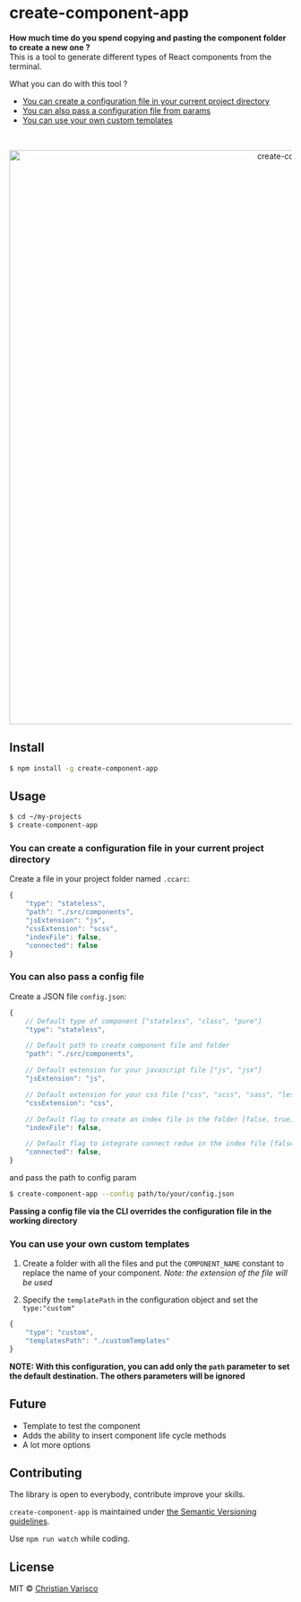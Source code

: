 # create-component-app

**How much time do you spend copying and pasting the component folder to create a new one ?**<br />
This is a tool to generate different types of React components from the terminal.<br />

What you can do with this tool ?<br />

- [You can create a configuration file in your current project directory](#you-can-create-a-configuration-file-in-your-current-project-directory)
- [You can also pass a configuration file from params](#you-can-also-pass-a-config-file)
- [You can use your own custom templates](#you-can-use-your-own-custom-templates)

<br />

<p align="center">
  <img src="https://user-images.githubusercontent.com/7335613/27637827-5a2c1dba-5c11-11e7-8676-deeb230086dc.gif" alt="create-component-app" width="1024" />
</p>

## Install

```sh
$ npm install -g create-component-app
```

## Usage

```sh
$ cd ~/my-projects
$ create-component-app
```    

### You can create a configuration file in your current project directory

Create a file in your project folder named `.ccarc`:    

```javascript
{   
    "type": "stateless",
    "path": "./src/components",
    "jsExtension": "js",
    "cssExtension": "scss",
    "indexFile": false,
    "connected": false
}
```

### You can also pass a config file

Create a JSON file `config.json`:  

```javascript
{   
    // Default type of component ["stateless", "class", "pure"]
    "type": "stateless",

    // Default path to create component file and folder
    "path": "./src/components",

    // Default extension for your javascript file ["js", "jsx"]
    "jsExtension": "js",

    // Default extension for your css file ["css", "scss", "sass", "less"]
    "cssExtension": "css",

    // Default flag to create an index file in the folder [false, true]
    "indexFile": false,

    // Default flag to integrate connect redux in the index file [false, true]
    "connected": false,
}
```

and pass the path to config param
```sh
$ create-component-app --config path/to/your/config.json
```    

**Passing a config file via the CLI overrides the configuration file in the working directory**

### You can use your own custom templates

1) Create a folder with all the files and put the `COMPONENT_NAME` constant to replace the name of your component.
*Note: the extension of the file will be used*  

2) Specify the `templatePath` in the configuration object and set the `type:"custom"`   

```javascript
{
    "type": "custom",
    "templatesPath": "./customTemplates"
}
```

**NOTE: With this configuration, you can add only the `path` parameter to set the default destination. The others parameters will be ignored**

## Future

- Template to test the component
- Adds the ability to insert component life cycle methods
- A lot more options

## Contributing
The library is open to everybody, contribute improve your skills.   

`create-component-app` is maintained under [the Semantic Versioning guidelines](http://semver.org/).

Use `npm run watch` while coding.

## License

MIT © [Christian Varisco](https://github.com/CVarisco)
